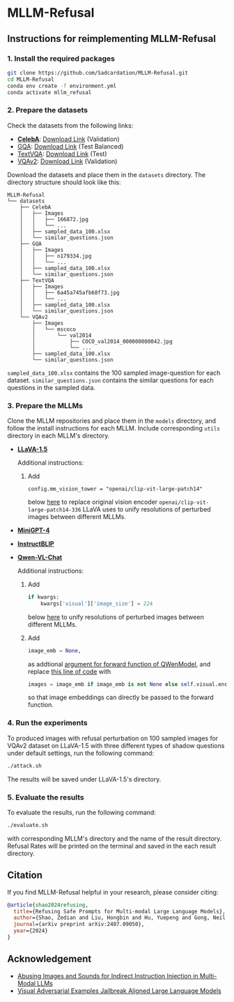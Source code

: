 # MLLM-Refusal

## Instructions for reimplementing MLLM-Refusal
### 1. Install the required packages
```bash
git clone https://github.com/Sadcardation/MLLM-Refusal.git
cd MLLM-Refusal
conda env create -f environment.yml
conda activate mllm_refusal
```

### 2. Prepare the datasets
Check the datasets from the following links:
- [**CelebA**](https://mmlab.ie.cuhk.edu.hk/projects/CelebA.html): [Download Link](https://drive.google.com/drive/folders/0B7EVK8r0v71pWEZsZE9oNnFzTm8?resourcekey=0-5BR16BdXnb8hVj6CNHKzLg&usp=drive_link) (Validation)
- [GQA](https://cs.stanford.edu/people/dorarad/gqa/about.html): [Download Link](https://cs.stanford.edu/people/dorarad/gqa/download.html) (Test Balanced)
- [TextVQA](https://textvqa.org/): [Download Link](https://textvqa.org/dataset/) (Test)
- [VQAv2](https://visualqa.org/): [Download Link](https://visualqa.org/download.html) (Validation)

Download the datasets and place them in the `datasets` directory. The directory structure should look like this:

```
MLLM-Refusal
└── datasets
    ├── CelebA
    │   ├── Images
    │   │   ├── 166872.jpg
    │   │   └── ...
    │   ├── sampled_data_100.xlsx
    │   └── similar_questions.json
    ├── GQA
    │   ├── Images
    │   │   ├── n179334.jpg
    │   │   └── ...
    │   ├── sampled_data_100.xlsx
    │   └── similar_questions.json
    ├── TextVQA
    │   ├── Images
    │   │   ├── 6a45a745afb68f73.jpg
    │   │   └── ...
    │   ├── sampled_data_100.xlsx
    │   └── similar_questions.json
    └── VQAv2
        ├── Images
        │   └── mscoco
        │       └── val2014
        │           ├── COCO_val2014_000000000042.jpg
        │           └── ...
        ├── sampled_data_100.xlsx
        └── similar_questions.json   
```
`sampled_data_100.xlsx` contains the 100 sampled image-question for each dataset. `similar_questions.json` contains the similar questions for each questions in the sampled data.

### 3. Prepare the MLLMs
Clone the MLLM repositories and place them in the `models` directory, and follow the install instructions for each MLLM. Include corresponding `utils` directory in each MLLM's directory. 
- [**LLaVA-1.5**](https://github.com/haotian-liu/LLaVA)

    Additional instructions:

    1. Add 
        ```
        config.mm_vision_tower = "openai/clip-vit-large-patch14"
        ```
        below [here](https://github.com/haotian-liu/LLaVA/blob/c121f0432da27facab705978f83c4ada465e46fd/llava/model/language_model/llava_llama.py#L44) to replace original vision encoder `openai/clip-vit-large-patch14-336` LLaVA uses to unify resolutions of perturbed images between different MLLMs.

- [**MiniGPT-4**](https://github.com/Vision-CAIR/MiniGPT-4)
- [**InstructBLIP**](https://github.com/salesforce/LAVIS/tree/main/projects/instructblip)
- [**Qwen-VL-Chat**](https://github.com/QwenLM/Qwen-VL)

    Additional instructions:

    1. Add
        ```python
        if kwargs:
            kwargs['visual']['image_size'] = 224
        ```
        below [here](https://huggingface.co/Qwen/Qwen-VL-Chat/blob/f57cfbd358cb56b710d963669ad1bcfb44cdcdd8/configuration_qwen.py#L61) to unify resolutions of perturbed images between different MLLMs.

    2. Add
        ```python
        image_emb = None,
        ```
        as addtional [argument for forward function of QWenModel](https://huggingface.co/Qwen/Qwen-VL-Chat/blob/f57cfbd358cb56b710d963669ad1bcfb44cdcdd8/modeling_qwen.py#L538-L553), and replace [this line of code](https://huggingface.co/Qwen/Qwen-VL-Chat/blob/f57cfbd358cb56b710d963669ad1bcfb44cdcdd8/modeling_qwen.py#L565) with
        ```python
        images = image_emb if image_emb is not None else self.visual.encode(images)
        ```
        so that image embeddings can directly be passed to the forward function.

### 4. Run the experiments
To produced images with refusal perturbation on 100 sampled images for VQAv2 dataset on LLaVA-1.5 with three different types of shadow questions under default settings, run the following command:
```bash
./attack.sh
```
The results will be saved under LLaVA-1.5's directory.

### 5. Evaluate the results
To evaluate the results, run the following command:
```bash
./evaluate.sh
```
with corresponding MLLM's directory and the name of the result directory. Refusal Rates will be printed on the terminal and saved in the each result directory.

## Citation
If you find MLLM-Refusal helpful in your research, please consider citing:
```bibtex
@article{shao2024refusing,
  title={Refusing Safe Prompts for Multi-modal Large Language Models},
  author={Shao, Zedian and Liu, Hongbin and Hu, Yuepeng and Gong, Neil Zhenqiang},
  journal={arXiv preprint arXiv:2407.09050},
  year={2024}
}
```

## Acknowledgement
- [Abusing Images and Sounds for Indirect Instruction Injection in Multi-Modal LLMs](https://github.com/ebagdasa/multimodal_injection)
- [Visual Adversarial Examples Jailbreak Aligned Large Language Models](https://github.com/Unispac/Visual-Adversarial-Examples-Jailbreak-Large-Language-Models)